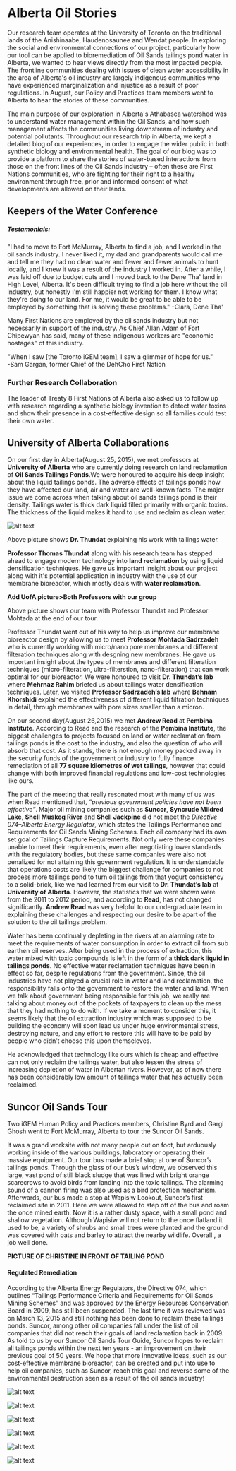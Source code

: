 # Alberta Oil Stories 

Our research team operates at the University of Toronto on the traditional lands of the Anishinaabe, Haudenosaunee and Wendat people. In exploring the social and environmental connections of our project, particularly how our tool can be applied to bioremediation of Oil Sands tailings pond water in Alberta, we wanted to hear views directly from the most impacted people. The frontline communities dealing with issues of clean water accessibility in the area of Alberta's oil industry are largely indigenous communities who have experienced marginalization and injustice as a result of poor regulations. In August, our Policy and Practices team members went to Alberta to hear the stories of these communities. 

The main purpose of our exploration in Alberta's Athabasca watershed was to understand water management within the Oil Sands, and how such management affects the communities living downstream of industry and potential pollutants.  Throughout our research trip in Alberta, we kept a detailed blog of our experiences, in order to engage the wider public in both synthetic biology and environmental health. The goal of our blog was to provide a platform to share the stories of water-based interactions from those on the front lines of the Oil Sands industry – often these are First Nations communities, who are fighting for their right to a healthy environment through free, prior and informed consent of what developments are allowed on their lands.

## Keepers of the Water Conference

##### Testamonials:  
"I had to move to Fort McMurray, Alberta to find a job, and I worked in the oil sands industry. I never liked it, my dad and grandparents would call me and tell me they had no clean water and fewer and fewer animals to hunt locally, and I knew it was a result of the industry I worked in. After a while, I was laid off due to budget cuts and I moved back to the Dene Tha' land in High Level, Alberta. It's been difficult trying to find a job here without the oil industry, but honestly I'm still happier not working for them. I know what they're doing to our land. For me, it would be great to be able to be employed by something that is solving these problems." 
-Clara, Dene Tha'   

Many First Nations are employed by the oil sands industry but not necessarily in support of the industry. As Chief Allan Adam of Fort Chipewyan has said, many of these indigenous workers are  "economic hostages" of this industry.   

"When I saw [the Toronto iGEM team], I saw a glimmer of hope for us."  
-Sam Gargan, former Chief of the DehCho First Nation

### Further Research Collaboration
The leader of Treaty 8 First Nations of Alberta also asked us to follow up with research regarding a synthetic biology invention to detect water toxins and show their presence in a cost-effective design so all families could test their own water. 

## University of Alberta Collaborations
On our first day in Alberta(August 25, 2015), we met professors at __University of Alberta__ who are currently doing research on land reclamation of __Oil Sands Tailings Ponds__.We were honoured to acquire his deep insight about the liquid tailings ponds. The adverse effects of tailings ponds how they have affected our land, air and water are well-known facts. The major issue we come across when talking about oil sands tailings pond is their density. Tailings water is thick dark liquid filled primarily with organic toxins. The thickness of the liquid makes it hard to use and reclaim as clean water. 

![alt text](https://github.com/igemuoftATG/wiki2015/blob/master/images/dr-thundat-and-dawood.jpg)

Above picture shows __Dr. Thundat__ explaining his work with tailings water.

__Professor Thomas Thundat__ along with his research team has stepped ahead to engage modern technology into __land reclamation__ by using liquid densification techniques. He gave us important insight about our project along with it's potential application in industry with the use of our membrane bioreactor, which mostly deals with __water reclamation__. 

**Add UofA picture>Both Professors with our group**

Above picture shows our team with Professor Thundat and Professor Mohtada at the end of our tour.

Professor Thundat went out of his way to help us improve our membrane bioreactor design by allowing us to meet __Professor Mohtada Sadrzadeh__ who is currently working with micro/nano pore membranes and different filteration techniques along with desgning new membranes. He gave us important insight about the types of membranes and different filteration techniques (micro-filteration, ultra-filterstion, nano-filteration) that can work optimal for our bioreactor. We were honoured to visit __Dr. Thundat’s lab__ where __Mehrnaz Rahim__ briefed us about tailings water densification techniques. Later, we visited __Professor Sadrzadeh’s lab__ where __Behnam Khorshidi__  explained the effectiveness of different liquid filtration techniques in detail, through membranes with pore sizes smaller than a micron.

On our second day(August 26,2015) we met __Andrew Read__ at __Pembina Institute__. According to Read and the research of the __Pembina Institute__, the biggest challenges to projects focused on land or water reclamation from tailings ponds is the cost to the industry, and also the question of who will absorb that cost. As it stands, there is not enough money packed away in the security funds of the government or industry to fully finance remediation of all __77 square kilometres of wet tailings__, however that could change with both improved financial regulations and low-cost technologies like ours.

The part of the meeting that really resonated most with many of us was when Read mentioned that, _“previous government policies have not been effective”_. Major oil mining companies such as __Suncor__, __Syncrude Mildred Lake__, __Shell Muskeg River__ and __Shell Jackpine__ did not meet the _Directive 074–Alberta Energy Regulator_, which states the Tailings Performance and Requirements for Oil Sands Mining Schemes. Each oil company had its own set goal of Tailings Capture Requirements.  Not only were these companies unable to meet their requirements, even after negotiating lower standards with the regulatory bodies, but these same companies were also not penalized for not attaining this government regulation. It is understandable that operations costs are likely the biggest challenge for companies to not process more tailings pond to turn oil tailings from that yogurt consistency to a solid-brick, like we had learned from our visit to __Dr. Thundat’s lab__ at __University of Alberta__. However, the statistics that we were shown were from the 2011 to 2012 period, and according to __Read__, has not changed significantly. __Andrew Read__ was very helpful to our undergraduate team in explaining these challenges and respecting our desire to be apart of the solution to the oil tailings problem.

Water has been continually depleting in the rivers at an alarming rate to meet the requirements of water consumption in order to extract oil from sub earthen oil reserves. After being used in the process of extraction, this water mixed with toxic compounds is left in the form of a __thick dark liquid in tailings ponds__. No effective water reclamation techniques have been in effect so far, despite regulations from the government. Since, the oil industries have not played a crucial role in water and land reclamation, the responsibility falls onto the government to restore the water and land. When we talk about government being responsible for this job, we really are talking about money out of the pockets of taxpayers to clean up the mess that they had nothing to do with. If we take a moment to consider this, it seems likely that the oil extraction industry which was supposed to be building the economy will soon lead us under huge environmental stress, destroying nature, and any effort to restore this will have to be paid by people who didn’t choose this upon themseleves.

He acknowledged that technology like ours which is cheap and effective can not only reclaim the tailings water, but also lessen the stress of increasing depletion of water in Albertan rivers. However, as of now there has been considerably low amount of tailings water that has actually been reclaimed.

## Suncor Oil Sands Tour  

Two iGEM Human Policy and Practices members, Christine Byrd and Gargi Ghosh went to Fort McMurray, Alberta to tour the Suncor Oil Sands.  

It was a grand worksite with not many people out on foot, but arduously working inside of the various buildings, laboratory or operating their massive equipment. Our tour bus made a brief stop at one of Suncor’s tailings ponds. Through the glass of our bus’s window, we observed this large, vast pond of still black sludge that was lined with bright orange scarecrows to avoid birds from landing into the toxic tailings. The alarming sound of a cannon firing was also used as a bird protection mechanism. Afterwards, our bus made a stop at Wapisiw Lookout, Suncor’s first reclaimed site in 2011. Here we were allowed to step off of the bus and roam the once mined earth. Now it is a rather dusty space, with a small pond and shallow vegetation. Although Wapisiw will not return to the once flatland it used to be, a variety of shrubs and small trees were planted and the ground was covered with oats and barley to attract the nearby wildlife. Overall , a job well done.

**PICTURE OF CHRISTINE IN FRONT OF TAILING POND**

#### Regulated Remediation

According to the Alberta Energy Regulators, the Directive 074, which outlines “Tailings Performance Criteria and Requirements for Oil Sands Mining Schemes” and was approved by the Energy Resources Conservation Board in 2009, has still been suspended. The last time it was reviewed was on March 13, 2015 and still nothing has been done to reclaim these tailings ponds. Suncor, among other oil companies fall under the list of oil companies that did not reach their goals of land reclamation back in 2009.  As told to us by our Suncor Oil Sands Tour Guide, Suncor hopes to reclaim all tailings ponds within the next ten years - an improvement on their previous goal of 50 years. We hope that more innovative ideas, such as our cost-effective membrane bioreactor, can be created and put into use to help oil companies, such as Suncor, reach this goal and reverse some of the environmental destruction seen as a result of the oil sands industry!


![alt text](https://github.com/igemuoftATG/wiki2015/blob/master/images/KOTW%20poster%20p%2Bp.png)

![alt text](https://github.com/igemuoftATG/wiki2015/blob/master/images/Screen%20Shot%202015-08-27%20at%2011.15.50%20PM.jpg)

![alt text](https://github.com/igemuoftATG/wiki2015/blob/master/images/Sam%20gargon%20and%20P%2Bp.JPG)

![alt text](https://github.com/igemuoftATG/wiki2015/blob/master/images/crude%20oil.JPG)

![alt text](https://github.com/igemuoftATG/wiki2015/blob/master/images/joanna%20and%20oil%20pump.JPG)

![alt text](https://github.com/igemuoftATG/wiki2015/blob/master/images/Oil%20pumps.JPG)

